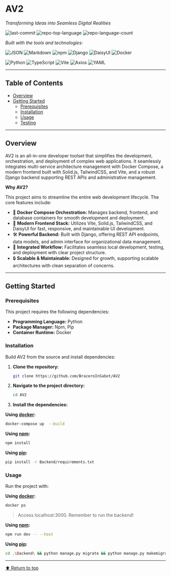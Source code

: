 # AV2

_Transforming Ideas into Seamless Digital Realities_

![last-commit](https://img.shields.io/github/last-commit/BraceroInSabot/AV2?style=flat&logo=git&logoColor=white&color=0080ff)
![repo-top-language](https://img.shields.io/github/languages/top/BraceroInSabot/AV2?style=flat&color=0080ff)
![repo-language-count](https://img.shields.io/github/languages/count/BraceroInSabot/AV2?style=flat&color=0080ff)

_Built with the tools and technologies:_

![JSON](https://img.shields.io/badge/JSON-000000.svg?style=flat&logo=JSON&logoColor=white)
![Markdown](https://img.shields.io/badge/Markdown-000000.svg?style=flat&logo=Markdown&logoColor=white)
![npm](https://img.shields.io/badge/npm-CB3837.svg?style=flat&logo=npm&logoColor=white)
![Django](https://img.shields.io/badge/Django-092E20.svg?style=flat&logo=Django&logoColor=white)
![DaisyUI](https://img.shields.io/badge/DaisyUI-1AD1A5.svg?style=flat&logo=DaisyUI&logoColor=white)
![Docker](https://img.shields.io/badge/Docker-2496ED.svg?style=flat&logo=Docker&logoColor=white)

![Python](https://img.shields.io/badge/Python-3776AB.svg?style=flat&logo=Python&logoColor=white)
![TypeScript](https://img.shields.io/badge/TypeScript-3178C6.svg?style=flat&logo=TypeScript&logoColor=white)
![Vite](https://img.shields.io/badge/Vite-646CFF.svg?style=flat&logo=Vite&logoColor=white)
![Axios](https://img.shields.io/badge/Axios-5A29E4.svg?style=flat&logo=Axios&logoColor=white)
![YAML](https://img.shields.io/badge/YAML-CB171E.svg?style=flat&logo=YAML&logoColor=white)

---

## Table of Contents

- [Overview](#overview)
- [Getting Started](#getting-started)
  - [Prerequisites](#prerequisites)
  - [Installation](#installation)
  - [Usage](#usage)
  - [Testing](#testing)

---

## Overview

AV2 is an all-in-one developer toolset that simplifies the development, orchestration, and deployment of complex web applications. It seamlessly integrates multi-service architecture management with Docker Compose, a modern frontend built with Solid.js, TailwindCSS, and Vite, and a robust Django backend supporting REST APIs and administrative management.

**Why AV2?**

This project aims to streamline the entire web development lifecycle. The core features include:

- 🧩 **Docker Compose Orchestration:** Manages backend, frontend, and database containers for smooth development and deployment.
- 🚀 **Modern Frontend Stack:** Utilizes Vite, Solid.js, TailwindCSS, and DaisyUI for fast, responsive, and maintainable UI development.
- 🛠️ **Powerful Backend:** Built with Django, offering REST API endpoints, data models, and admin interface for organizational data management.
- 🔄 **Integrated Workflow:** Facilitates seamless local development, testing, and deployment with clear project structure.
- 🔒 **Scalable & Maintainable:** Designed for growth, supporting scalable architectures with clean separation of concerns.

---

## Getting Started

### Prerequisites

This project requires the following dependencies:

- **Programming Language:** Python
- **Package Manager:** Npm, Pip
- **Container Runtime:** Docker

### Installation

Build AV2 from the source and install dependencies:

1. **Clone the repository:**

   ```sh
   git clone https://github.com/BraceroInSabot/AV2
   ```

2. **Navigate to the project directory:**

   ```sh
   cd AV2
   ```

3. **Install the dependencies:**

**Using [docker](https://www.docker.com/):**

```sh
docker-compose up  --build
```

**Using [npm](https://www.npmjs.com/):**

```sh
npm install
```

**Using [pip](https://pypi.org/project/pip/):**

```sh
pip install -r Backend/requirements.txt
```

### Usage

Run the project with:

**Using [docker](https://www.docker.com/):**

```sh
docker ps
```

> Access localhost:3000. Remember to run the backend!

**Using [npm](https://www.npmjs.com/):**

```sh
npm run dev -- --host
```

**Using [pip](https://pypi.org/project/pip/):**

```sh
cd .\Backend\ && python manage.py migrate && python manage.py makemigrations && python manage.py runserver
```

---

[⬆ Return to top](#av2)
